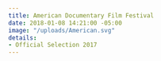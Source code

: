 ```yaml
---
title: American Documentary Film Festival
date: 2018-01-08 14:21:00 -05:00
image: "/uploads/American.svg"
details:
- Official Selection 2017
---
```


